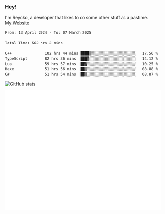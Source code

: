 ### Hey!
I'm Reycko, a developer that likes to do some other stuff as a pastime.  
[My Website](https://reycko.root.sx)

<!--START_SECTION:wakasection-->

```txt
From: 13 April 2024 - To: 07 March 2025

Total Time: 562 hrs 2 mins

C++               102 hrs 44 mins ████▒░░░░░░░░░░░░░░░░░░░░   17.56 %
TypeScript        82 hrs 36 mins  ███▓░░░░░░░░░░░░░░░░░░░░░   14.12 %
Lua               59 hrs 57 mins  ██▓░░░░░░░░░░░░░░░░░░░░░░   10.25 %
Haxe              51 hrs 56 mins  ██▒░░░░░░░░░░░░░░░░░░░░░░   08.88 %
C#                51 hrs 54 mins  ██▒░░░░░░░░░░░░░░░░░░░░░░   08.87 %
```

<!--END_SECTION:wakasection-->

[![GitHub stats](https://github-readme-stats.vercel.app/api?username=Reycko&show_icons=true&theme=dark&hide_title=true&count_private=true)](https://github.com/anuraghazra/github-readme-stats)

![Metrics](/github-metrics.svg)

